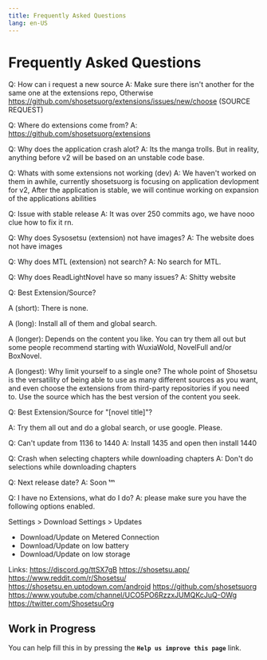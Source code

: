 ```yaml
---
title: Frequently Asked Questions
lang: en-US
---
```


# Frequently Asked Questions

Q: How can i request a new source
A: Make sure there isn't another for the same one at the extensions repo, Otherwise https://github.com/shosetsuorg/extensions/issues/new/choose (SOURCE REQUEST)

Q: Where do extensions come from?
A: https://github.com/shosetsuorg/extensions

Q: Why does the application crash alot?
A: Its the manga trolls. But in reality, anything before v2 will be based on an unstable code base.

Q: Whats with some extensions not working (dev)
A: We haven't worked on them in awhile, currently shosetsuorg is focusing on application devlopment for v2, After the application is stable, we will continue working on expansion of the applications abilities

Q: Issue with stable release
A: It was over 250 commits ago, we have nooo clue how to fix it rn.

Q: Why does Sysosetsu (extension) not have images?
A: The website does not have images

Q: Why does MTL (extension) not search?
A: No search for MTL.

Q: Why does ReadLightNovel have so many issues?
A: Shitty website

Q: Best Extension/Source?

A (short): There is none.

A (long): Install all of them and global search.

A (longer): Depends on the content you like. You can try them all out but some people recommend starting with WuxiaWold, NovelFull and/or BoxNovel.

A (longest): Why limit yourself to a single one? The whole point of Shosetsu is the versatility of being able to use as many different sources as you want, and even choose the extensions from third-party repositories if you need to. Use the source which has the best version of the content you seek. 

Q: Best Extension/Source for "[novel title]"?

A: Try them all out and do a global search, or use google. Please.

Q: Can't update from 1136 to 1440
A: Install 1435 and open then install 1440

Q: Crash when selecting chapters while downloading chapters 
A: Don't do selections while downloading chapters

Q: Next release date?
A: Soon ᵗᵐ

Q: I have no Extensions, what do I do?
A: please make sure you have the following options enabled.

Settings > Download
Settings > Updates
- Download/Update on Metered Connection
- Download/Update on low battery
- Download/Update on low storage

Links: 
https://discord.gg/ttSX7gB
https://shosetsu.app/
https://www.reddit.com/r/Shosetsu/
https://shosetsu.en.uptodown.com/android
https://github.com/shosetsuorg
https://www.youtube.com/channel/UCO5PO6RzzxJUMQKcJuQ-OWg
https://twitter.com/ShosetsuOrg

## Work in Progress
You can help fill this in by pressing the **`Help us improve this page`** link.
